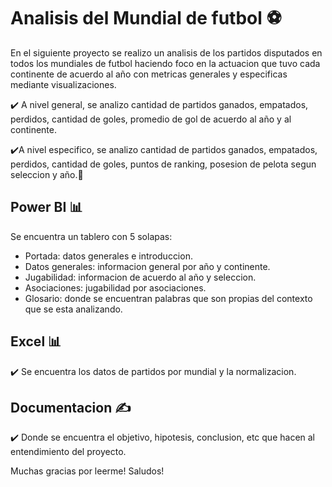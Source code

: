 # Analisis del Mundial de futbol ⚽
En el siguiente proyecto se realizo un analisis de los partidos disputados en todos los mundiales de futbol haciendo foco en la actuacion que tuvo cada continente de acuerdo al año con metricas generales y especificas mediante visualizaciones. 

 ✔️ A nivel general, se analizo cantidad de partidos ganados, empatados, perdidos, cantidad de goles, promedio de gol de acuerdo al año y al continente.
 
 ✔️A nivel especifico, se analizo cantidad de partidos ganados, empatados, perdidos, cantidad de goles, puntos de ranking, posesion de pelota segun seleccion y año.🥇

## Power BI 📊
Se encuentra un tablero con 5 solapas: 
* Portada: datos generales e introduccion.
* Datos generales: informacion general por año y continente.
* Jugabilidad: informacion de acuerdo al año y seleccion.
* Asociaciones: jugabilidad por asociaciones.
* Glosario: donde se encuentran palabras que son propias del contexto que se esta analizando.

## Excel 📊
✔️ Se encuentra los datos de partidos por mundial y la normalizacion. 

## Documentacion ✍️
✔️ Donde se encuentra el objetivo, hipotesis, conclusion, etc que hacen al entendimiento del proyecto. 

Muchas gracias por leerme! Saludos!
